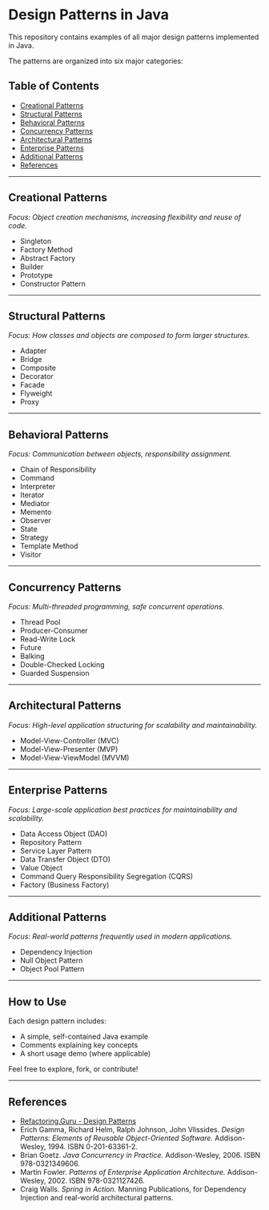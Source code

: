 # Design Patterns in Java

This repository contains examples of all major design patterns implemented in Java.

The patterns are organized into six major categories:

## Table of Contents
- [Creational Patterns](#creational-patterns)
- [Structural Patterns](#structural-patterns)
- [Behavioral Patterns](#behavioral-patterns)
- [Concurrency Patterns](#concurrency-patterns)
- [Architectural Patterns](#architectural-patterns)
- [Enterprise Patterns](#enterprise-patterns)
- [Additional Patterns](#additional-patterns)
- [References](#references)

---

## Creational Patterns
_Focus: Object creation mechanisms, increasing flexibility and reuse of code._

- Singleton
- Factory Method
- Abstract Factory
- Builder
- Prototype
- Constructor Pattern

---

## Structural Patterns
_Focus: How classes and objects are composed to form larger structures._

- Adapter
- Bridge
- Composite
- Decorator
- Facade
- Flyweight
- Proxy

---

## Behavioral Patterns
_Focus: Communication between objects, responsibility assignment._

- Chain of Responsibility
- Command
- Interpreter
- Iterator
- Mediator
- Memento
- Observer
- State
- Strategy
- Template Method
- Visitor

---

## Concurrency Patterns
_Focus: Multi-threaded programming, safe concurrent operations._

- Thread Pool
- Producer-Consumer
- Read-Write Lock
- Future
- Balking
- Double-Checked Locking
- Guarded Suspension

---

## Architectural Patterns
_Focus: High-level application structuring for scalability and maintainability._

- Model-View-Controller (MVC)
- Model-View-Presenter (MVP)
- Model-View-ViewModel (MVVM)

---

## Enterprise Patterns
_Focus: Large-scale application best practices for maintainability and scalability._

- Data Access Object (DAO)
- Repository Pattern
- Service Layer Pattern
- Data Transfer Object (DTO)
- Value Object
- Command Query Responsibility Segregation (CQRS)
- Factory (Business Factory)

---

## Additional Patterns
_Focus: Real-world patterns frequently used in modern applications._

- Dependency Injection
- Null Object Pattern
- Object Pool Pattern

---

## How to Use
Each design pattern includes:
- A simple, self-contained Java example
- Comments explaining key concepts
- A short usage demo (where applicable)

Feel free to explore, fork, or contribute!

---

## References

- [Refactoring.Guru - Design Patterns](https://refactoring.guru/design-patterns)
- Erich Gamma, Richard Helm, Ralph Johnson, John Vlissides. *Design Patterns: Elements of Reusable Object-Oriented Software.* Addison-Wesley, 1994. ISBN 0-201-63361-2.
- Brian Goetz. *Java Concurrency in Practice.* Addison-Wesley, 2006. ISBN 978-0321349606.
- Martin Fowler. *Patterns of Enterprise Application Architecture.* Addison-Wesley, 2002. ISBN 978-0321127426.
- Craig Walls. *Spring in Action.* Manning Publications, for Dependency Injection and real-world architectural patterns.
